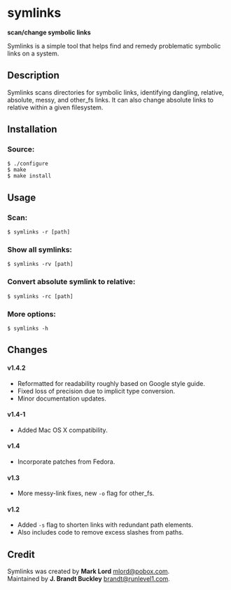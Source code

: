 symlinks
========
**scan/change symbolic links**

Symlinks is a simple tool that helps find and remedy problematic symbolic links on a system.


Description
-----------

Symlinks scans directories for symbolic links, identifying dangling, relative, absolute, messy, and other_fs links.  It can also change absolute links to relative within a given filesystem.


Installation
------------

### Source:

    $ ./configure
    $ make
    $ make install


Usage
-----

### Scan:

    $ symlinks -r [path]


### Show all symlinks:

    $ symlinks -rv [path]


### Convert absolute symlink to relative:

    $ symlinks -rc [path]


### More options:

    $ symlinks -h


Changes
-------

#### v1.4.2
- Reformatted for readability roughly based on Google style guide.
- Fixed loss of precision due to implicit type conversion.
- Minor documentation updates.

#### v1.4-1
- Added Mac OS X compatibility.

#### v1.4 
- Incorporate patches from Fedora.

#### v1.3
- More messy-link fixes, new `-o` flag for other_fs.

#### v1.2 
- Added `-s` flag to shorten links with redundant path elements.
- Also includes code to remove excess slashes from paths.


Credit
------

Symlinks was created by **Mark Lord** <mlord@pobox.com>.  
Maintained by **J. Brandt Buckley** <brandt@runlevel1.com>.  
